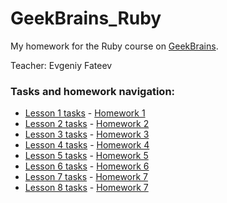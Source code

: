 # GeekBrains_Ruby

My homework for the Ruby course on [GeekBrains](https://geekbrains.ru).

Teacher: Evgeniy Fateev

### Tasks and homework navigation:

* [Lesson 1 tasks](https://gist.github.com/psylone/0b20769fb4aac017ed76) - [Homework 1](/first_lesson.rb)
* [Lesson 2 tasks](https://gist.github.com/psylone/72a88ddd93fbb650273704064642cb17) - [Homework 2](/second_lesson.rb)
* [Lesson 3 tasks](https://gist.github.com/psylone/1652c4b31c66ad997d81a5e5b897fa20) - [Homework 3](/third_lesson.rb)
* [Lesson 4 tasks](https://gist.github.com/psylone/b220c9c39233c72fc80a) - [Homework 4](/fourth_lesson.rb)
* [Lesson 5 tasks](https://gist.github.com/psylone/9c897e71cc5e70ae3f75) - [Homework 5](/fifth_lesson/)
* [Lesson 6 tasks](https://gist.github.com/psylone/2adb415bf6b9851b3d1a) - [Homework 6](/sixth_lesson/)
* [Lesson 7 tasks](https://gist.github.com/psylone/84eb4d50e0922d87f539) - [Homework 7](/seventh_lesson/)
* [Lesson 8 tasks](https://gist.github.com/psylone/762056dbfaa8ec21a972256dc562f8e9) - [Homework 7](/eighth_lesson/)
